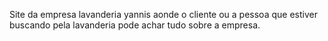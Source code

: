 Site da empresa lavanderia yannis aonde o cliente ou a pessoa que estiver buscando pela lavanderia pode achar tudo sobre a empresa.
